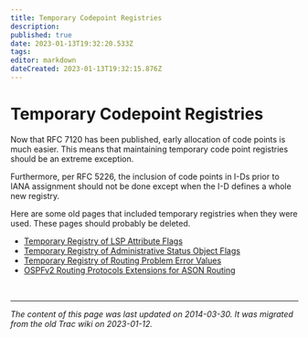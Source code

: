 ```yaml
---
title: Temporary Codepoint Registries
description: 
published: true
date: 2023-01-13T19:32:20.533Z
tags: 
editor: markdown
dateCreated: 2023-01-13T19:32:15.876Z
---
```


# Temporary Codepoint Registries 


Now that RFC 7120 has been published, early allocation of code points is much easier. This means that maintaining temporary code point registries should be an extreme exception.

Furthermore, per RFC 5226, the inclusion of code points in I-Ds prior to IANA assignment should not be done except when the I-D defines a whole new registry.

Here are some old pages that included temporary registries when they were used. These pages should probably be deleted.

*    [Temporary Registry of LSP Attribute Flags](/group/ccamp/LspAttributeFlags)
*    [Temporary Registry of Administrative Status Object Flags](/group/ccamp/AdminStatusObjectFlags)
*    [Temporary Registry of Routing Problem Error Values](/group/ccamp/RoutingProblemErrorValue)
*    [OSPFv2 Routing Protocols Extensions for ASON Routing](/group/ccamp/AsonRoutingExp) 

&nbsp;
&nbsp;
&nbsp;

---

*The content of this page was last updated on 2014-03-30. It was migrated from the old Trac wiki on 2023-01-12.*

